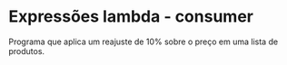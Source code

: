 # Expressões lambda - consumer

Programa que aplica um reajuste de 10% sobre o preço em uma lista de produtos.
 
